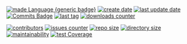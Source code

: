 [![made Language {generic badge}](https://img.shields.io/badge/Made%20with-Python%203-8A2BE2)](https://github.com/alanmugiwara)
[![create date](https://badges.pufler.dev/created/alanmugiwara/Juh_bot?color=8A2BE2)](https://github.com/alanmugiwara)
[![last update date](https://badges.pufler.dev/Updated/alanmugiwara/Juh_bot?color=8A2BE2)](https://github.com/alanmugiwara)
[![Commits Badge](https://img.shields.io/github/commit-activity/m/alanmugiwara/Juh_bot.svg?color=8A2BE2)](https://github.com/alanmugiwara)
[![last tag](https://img.shields.io/github/v/tag/alanmugiwara/subease?color=8A2BE2)](https://github.com/alanmugiwara)
[![downloads counter](https://img.shields.io/github/downloads/alanmugiwara/subease/total?color=8A2BE2)](https://github.com/alanmugiwara)

[![contributors](https://img.shields.io/github/contributors/alanmugiwara/Juh_bot?color=8A2BE2)](https://github.com/alanmugiwara)
[![issues counter](https://img.shields.io/github/issues/alanmugiwara/Juh_bot?color=8A2BE2)](https://github.com/alanmugiwara)
[![repo size](https://img.shields.io/github/repo-size/alanmugiwara/Juh_bot?color=8A2BE2)](https://github.com/alanmugiwara)
[![directory size](https://img.shields.io/github/directory-file-count/alanmugiwara/Juh_bot?color=8A2BE2)](https://github.com/alanmugiwara)
[![maintainability](https://api.codeclimate.com/v1/badges/6982b78246699cd2458f/maintainability)](https://codeclimate.com/github/alanmugiwara/Juh_bot/maintainability) 
[![test Coverage](https://api.codeclimate.com/v1/badges/6982b78246699cd2458f/test_coverage)](https://codeclimate.com/github/alanmugiwara/Juh_bot/test_coverage)

